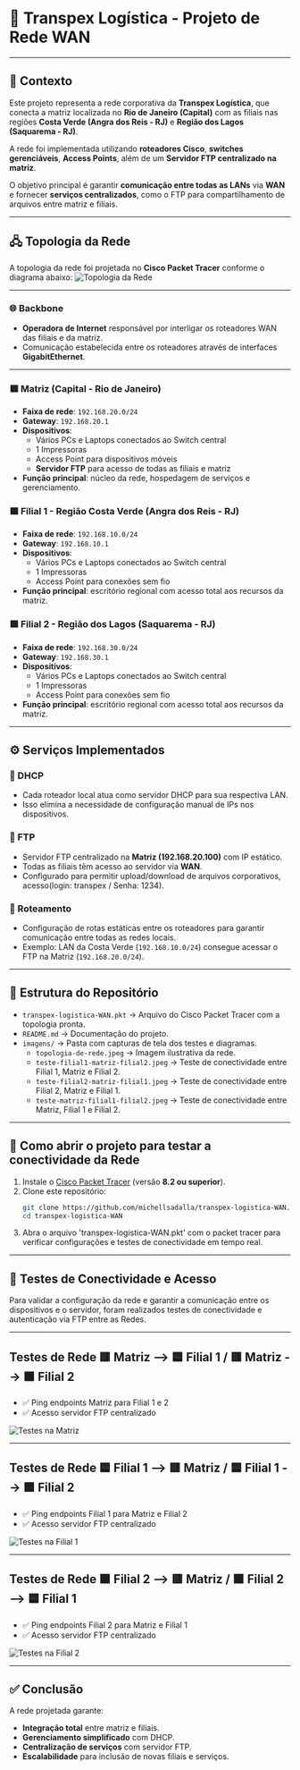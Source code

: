 # 🚛 Transpex Logística - Projeto de Rede WAN

---

## 📖 Contexto

Este projeto representa a rede corporativa da **Transpex Logística**, que conecta a matriz localizada no **Rio de Janeiro (Capital)** com as filiais nas regiões **Costa Verde (Angra dos Reis - RJ)** e **Região dos Lagos (Saquarema - RJ)**.  

A rede foi implementada utilizando **roteadores Cisco**, **switches gerenciáveis**, **Access Points**, além de um **Servidor FTP centralizado na matriz**.

O objetivo principal é garantir **comunicação entre todas as LANs** via **WAN** e fornecer **serviços centralizados**, como o FTP para compartilhamento de arquivos entre matriz e filiais.

---

## 🖧 Topologia da Rede

A topologia da rede foi projetada no **Cisco Packet Tracer** conforme o diagrama abaixo:
![Topologia da Rede](imagens/topologia-de-rede.jpeg)

---

### 🌐 Backbone

- **Operadora de Internet** responsável por interligar os roteadores WAN das filiais e da matriz.
- Comunicação estabelecida entre os roteadores através de interfaces **GigabitEthernet**.

---

### 🟥 Matriz (Capital - Rio de Janeiro)

- **Faixa de rede**: `192.168.20.0/24`
- **Gateway**: `192.168.20.1`
- **Dispositivos**:
  - Vários PCs e Laptops conectados ao Switch central
  - 1 Impressoras
  - Access Point para dispositivos móveis
  - **Servidor FTP** para acesso de todas as filiais e matriz
- **Função principal**: núcleo da rede, hospedagem de serviços e gerenciamento.

### 🟦 Filial 1 - Região Costa Verde (Angra dos Reis - RJ)

- **Faixa de rede**: `192.168.10.0/24`
- **Gateway**: `192.168.10.1`
- **Dispositivos**:
  - Vários PCs e Laptops conectados ao Switch central
  - 1 Impressoras
  - Access Point para conexões sem fio
- **Função principal**: escritório regional com acesso total aos recursos da matriz.

### 🟩 Filial 2 - Região dos Lagos (Saquarema - RJ)

- **Faixa de rede**: `192.168.30.0/24`
- **Gateway**: `192.168.30.1`
- **Dispositivos**:
  - Vários PCs e Laptops conectados ao Switch central
  - 1 Impressoras
  - Access Point para conexões sem fio
- **Função principal**: escritório regional com acesso total aos recursos da matriz.

---

## ⚙️ Serviços Implementados

### 🔹 DHCP

- Cada roteador local atua como servidor DHCP para sua respectiva LAN.
- Isso elimina a necessidade de configuração manual de IPs nos dispositivos.

### 🔹 FTP

- Servidor FTP centralizado na **Matriz (192.168.20.100)** com IP estático.
- Todas as filiais têm acesso ao servidor via **WAN**.
- Configurado para permitir upload/download de arquivos corporativos, acesso(login: transpex / Senha: 1234).

### 🔹 Roteamento

- Configuração de rotas estáticas entre os roteadores para garantir comunicação entre todas as redes locais.
- Exemplo: LAN da Costa Verde (`192.168.10.0/24`) consegue acessar o FTP na Matriz (`192.168.20.0/24`).

---

## 📂 Estrutura do Repositório

- `transpex-logistica-WAN.pkt` → Arquivo do Cisco Packet Tracer com a topologia pronta.
- `README.md` → Documentação do projeto.
- `imagens/` → Pasta com capturas de tela dos testes e diagramas.
  - `topologia-de-rede.jpeg` → Imagem ilustrativa da rede.
  - `teste-filial1-matriz-filial2.jpeg` → Teste de conectividade entre Filial 1, Matriz e Filial 2.
  - `teste-filial2-matriz-filial1.jpeg` → Teste de conectividade entre Filial 2, Matriz e Filial 1.
  - `teste-matriz-filial1-filial2.jpeg` → Teste de conectividade entre Matriz, Filial 1 e Filial 2.

---

## 🚀 Como abrir o projeto para testar a conectividade da Rede

1. Instale o [Cisco Packet Tracer](https://www.netacad.com/courses/packet-tracer) (versão **8.2 ou superior**).
2. Clone este repositório:
   ```bash
   git clone https://github.com/michellsadalla/transpex-logistica-WAN.git
   cd transpex-logistica-WAN
   ```
3. Abra o arquivo 'transpex-logistica-WAN.pkt' com o packet tracer para verificar configurações e testes de conectividade em tempo real.

---

## 📡 Testes de Conectividade e Acesso

Para validar a configuração da rede e garantir a comunicação entre os dispositivos e o servidor, foram realizados testes de conectividade e autenticação via FTP entre as Redes.

---

## Testes de Rede 🟥 Matriz --> 🟦 Filial 1 / 🟥 Matriz --> 🟩 Filial 2

- ✅ Ping endpoints Matriz para Filial 1 e 2
- ✅ Acesso servidor FTP centralizado

![Testes na Matriz](imagens/teste-matriz-filial1-filial2.jpeg)

---

## Testes de Rede 🟦 Filial 1 --> 🟥 Matriz / 🟦 Filial 1 --> 🟩 Filial 2

- ✅ Ping endpoints Filial 1 para Matriz e Filial 2
- ✅ Acesso servidor FTP centralizado

![Testes na Filial 1](imagens/teste-filial1-matriz-filial2.jpeg)

---

## Testes de Rede 🟩 Filial 2 --> 🟥 Matriz / 🟩 Filial 2 --> 🟦 Filial 1

- ✅ Ping endpoints Filial 2 para Matriz e Filial 1
- ✅ Acesso servidor FTP centralizado

![Testes na Filial 2](imagens/teste-filial2-matriz-filial1.jpeg)

---

## ✅ Conclusão

A rede projetada garante:

- **Integração total** entre matriz e filiais.
- **Gerenciamento simplificado** com DHCP.
- **Centralização de serviços** com servidor FTP.
- **Escalabilidade** para inclusão de novas filiais e serviços.
